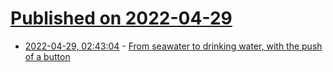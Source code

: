 # [Published on 2022-04-29](index.md)

* [2022-04-29, 02:43:04](https://news.ycombinator.com/item?id=31200793) - [From seawater to drinking water, with the push of a button](https://news.mit.edu/2022/portable-desalination-drinking-water-0428)
